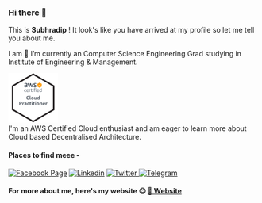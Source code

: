 ### Hi there 👋
This is **Subhradip** ! It look's like you have arrived at my profile so let me tell you about me.

I am 🔭 I’m currently an Computer Science Engineering Grad studying in Institute of Engineering & Management. 

<a href="https://www.youracclaim.com/badges/79864f52-9dc3-4208-9115-6599abcbca55/public_url"><img src="https://raw.githubusercontent.com/debnathsubhradip/debnathsubhradip/main/aws-certified-cloud-practitioner.png" alt="AWS Cloud Practioner" width="100"/> </a><br>
I'm an AWS Certified Cloud enthusiast and am eager to learn more about Cloud based Decentralised Architecture.

#### Places to find meee -

<a href="https://www.facebook.com/subhraofficial"><img src="https://facebookbrand.com/wp-content/uploads/2019/04/f_logo_RGB-Hex-Blue_512.png" width="75" alt="Facebook Page"/></a>
<a href="https://www.linkedin.com/in/thesubhradip/"><img src="https://content.linkedin.com/content/dam/me/business/en-us/amp/brand-site/v2/bg/LI-Bug.svg.original.svg" alt="Linkedin" width="75"/></a>
<a href="https://twitter.com/subh_official"><img src="https://static01.nyt.com/images/2014/08/10/magazine/10wmt/10wmt-superJumbo-v4.jpg" width="75" alt="Twitter"/> </a>
<a href="https://t.me/socialistalex"><img src="https://img.favpng.com/12/13/3/computer-icons-png-favpng-hMRB1K6ujmeFxHMaJHsbhavrs.jpg" alt="Telegram" width="75"/> </a><br>
#### For more about me, here's my website :blush: <a href="http://subhradip.tk">:link: Website</a>

  

<!--
**debnathsubhradip/debnathsubhradip** is a ✨ _special_ ✨ repository because its `README.md` (this file) appears on your GitHub profile.

Here are some ideas to get you started:

- 🔭 I’m currently working on ...
- 🌱 I’m currently learning ...
- 👯 I’m looking to collaborate on ...
- 🤔 I’m looking for help with ...
- 💬 Ask me about ...
- 📫 How to reach me: ...
- 😄 Pronouns: ...
- ⚡ Fun fact: ...
-->
